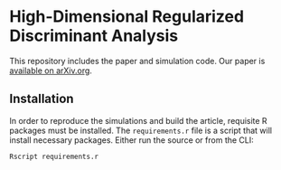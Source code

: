 # High-Dimensional Regularized Discriminant Analysis

This repository includes the paper and simulation code. Our paper is [available on arXiv.org](http://arxiv.org/abs/1602.01182).

## Installation

In order to reproduce the simulations and build the article, requisite R
packages must be installed. The `requirements.r` file is a script that will
install necessary packages. Either run the source or from the CLI:

```bash
Rscript requirements.r
```


